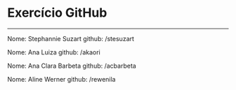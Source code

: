 # Exercício GitHub
-----
Nome: Stephannie Suzart
github: /stesuzart

Nome: Ana Luiza
github: /akaori

Nome: Ana Clara Barbeta
github: /acbarbeta

Nome: Aline Werner
github: /rewenila
